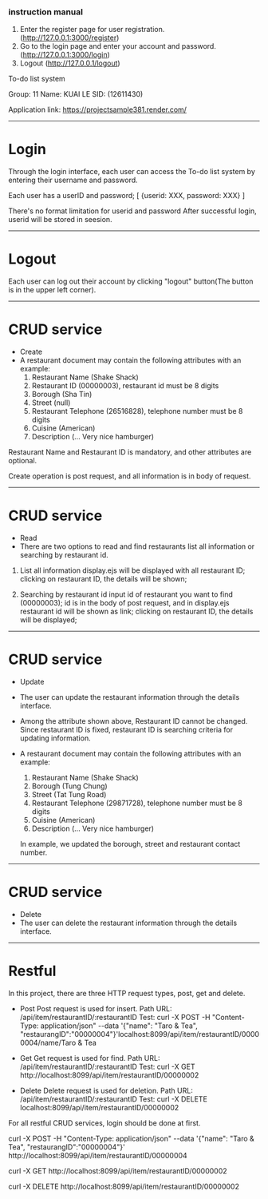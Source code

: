 
### instruction manual
1. Enter the register page for user registration. (http://127.0.0.1:3000/register)
2. Go to the login page and enter your account and password. (http://127.0.0.1:3000/login)
3. Logout (http://127.0.0.1/logout)

To-do list system

Group: 11
Name: KUAI LE
SID: (12611430)

Application link: https://projectsample381.render.com/

********************************************
# Login
Through the login interface, each user can access the To-do list system by entering their username and password.

Each user has a userID and password;
[
	{userid: XXX, password: XXX}
]

There's no format limitation for userid and password
After successful login, userid will be stored in seesion.

********************************************
# Logout
Each user can log out their account by clicking "logout" button(The button is in the upper left corner).

********************************************
# CRUD service
- Create
-	A restaurant document may contain the following attributes with an example: 
	1)	Restaurant Name (Shake Shack)
	2)	Restaurant ID (00000003), restaurant id must be 8 digits
	3)	Borough (Sha Tin)
	4)	Street (null)
	5)	Restaurant Telephone (26516828), telephone number must be 8 digits
	6)	Cuisine (American)
	7)	Description (... Very nice hamburger)

Restaurant Name and Restaurant ID is mandatory, and other attributes are optional.

Create operation is post request, and all information is in body of request.

********************************************
# CRUD service
- Read
-  There are two options to read and find restaurants list all information or searching by restaurant id.

1) List all information
	display.ejs will be displayed with all restaurant ID;
	clicking on restaurant ID, the details will be shown;

2) Searching by restaurant id
	input id of restaurant you want to find (00000003);
	id is in the body of post request, and in display.ejs restaurant id will be shown as link;
	clicking on restaurant ID, the details will be displayed;

********************************************
# CRUD service
- Update
-	The user can update the restaurant information through the details interface.
-	Among the attribute shown above, Restaurant ID cannot be changed. Since restaurant ID is fixed, restaurant ID is searching criteria for updating information. 

-	A restaurant document may contain the following attributes with an example: 
	1)	Restaurant Name (Shake Shack)
	2)	Borough (Tung Chung)
	3)	Street (Tat Tung Road)
	4)	Restaurant Telephone (29871728), telephone number must be 8 digits
	5)	Cuisine (American)
	6)	Description (... Very nice hamburger)

	In example, we updated the borough, street and restaurant contact number.

********************************************
# CRUD service
- Delete
-	The user can delete the restaurant information through the details interface.

********************************************
# Restful
In this project, there are three HTTP request types, post, get and delete.
- Post 
	Post request is used for insert.
	Path URL: /api/item/restaurantID/:restaurantID
	Test: curl -X POST -H "Content-Type: application/json" --data '{"name": "Taro & Tea", "restaurangID":"00000004"}'localhost:8099/api/item/restaurantID/00000004/name/Taro & Tea

- Get
	Get request is used for find.
	Path URL: /api/item/restaurantID/:restaurantID
	Test: curl -X GET http://localhost:8099/api/item/restaurantID/00000002

- Delete
	Delete request is used for deletion.
	Path URL: /api/item/restaurantID/:restaurantID
	Test: curl -X DELETE localhost:8099/api/item/restaurantID/00000002

For all restful CRUD services, login should be done at first.


curl -X POST -H "Content-Type: application/json" --data '{"name": "Taro & Tea", "restaurangID":"00000004"}' http://localhost:8099/api/item/restaurantID/00000004

curl -X GET http://localhost:8099/api/item/restaurantID/00000002

curl -X DELETE http://localhost:8099/api/item/restaurantID/00000002

